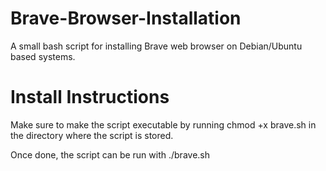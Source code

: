 # Brave-Browser-Installation
A small bash script for installing Brave web browser on  Debian/Ubuntu based systems.

# Install Instructions
Make sure to make the script executable by running chmod +x brave.sh in the directory where the script is stored. 

Once done, the script can be run with ./brave.sh
